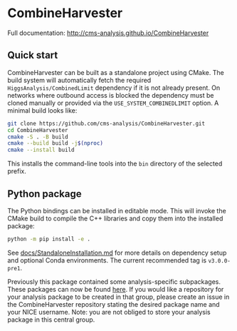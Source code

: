 # CombineHarvester

Full documentation: http://cms-analysis.github.io/CombineHarvester

## Quick start

CombineHarvester can be built as a standalone project using CMake. The
build system will automatically fetch the required
`HiggsAnalysis/CombinedLimit` dependency if it is not already present.
On networks where outbound access is blocked the dependency must be
cloned manually or provided via the `USE_SYSTEM_COMBINEDLIMIT` option.
A minimal build looks like:

```bash
git clone https://github.com/cms-analysis/CombineHarvester.git
cd CombineHarvester
cmake -S . -B build
cmake --build build -j$(nproc)
cmake --install build
```

This installs the command-line tools into the `bin` directory of the
selected prefix.

## Python package

The Python bindings can be installed in editable mode. This will invoke
the CMake build to compile the C++ libraries and copy them into the
installed package:

```bash
python -m pip install -e .
```

See [docs/StandaloneInstallation.md](docs/StandaloneInstallation.md) for
more details on dependency setup and optional Conda environments. The
current recommended tag is `v3.0.0-pre1`.

Previously this package contained some analysis-specific subpackages. These packages can now be found [here](https://gitlab.cern.ch/cms-hcg/ch-areas). If you would like a repository for your analysis package to be created in that group, please create an issue in the CombineHarvester repository stating the desired package name and your NICE username. Note: you are not obliged to store your analysis package in this central group.
